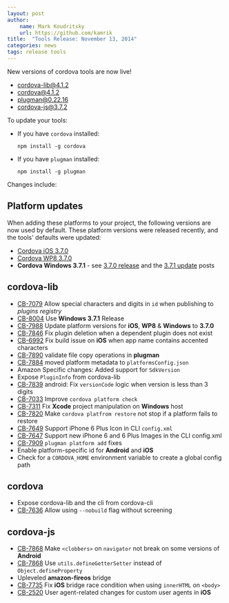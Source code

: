 ```yaml
---
layout: post
author:
    name: Mark Koudritsky
    url: https://github.com/kamrik
title:  "Tools Release: November 13, 2014"
categories: news
tags: release tools
---
```

New versions of cordova tools are now live!

* [cordova-lib@4.1.2](https://www.npmjs.org/package/cordova-lib)
* [cordova@4.1.2](https://www.npmjs.org/package/cordova)
* [plugman@0.22.16](https://www.npmjs.org/package/plugman)
* [cordova-js@3.7.2](https://www.npmjs.org/package/cordova-js)

To update your tools:

  * If you have `cordova` installed:

        npm install -g cordova

  * If you have `plugman` installed:

        npm install -g plugman

Changes include:
<!--more-->

## Platform updates
When adding these platforms to your project, the following versions are now used by default.
These platform versions were released recently, and the tools' defaults were updated:

* [Cordova iOS 3.7.0](http://cordova.apache.org/announcements/2014/11/06/cordova-ios-3.7.0.html)
* [Cordova WP8 3.7.0](http://cordova.apache.org/announcements/2014/11/06/cordova-wp-windows-3.7.0.html)
* **Cordova Windows 3.7.1** - see [3.7.0 release](http://cordova.apache.org/announcements/2014/11/06/cordova-wp-windows-3.7.0.html) and the [3.7.1 update](http://cordova.apache.org/news/2014/11/11/windows-cert.html) posts

## cordova-lib
* [CB-7079](https://issues.apache.org/jira/browse/CB-7079) Allow special characters and digits in `id` when publishing to *plugins registry*
* [CB-8004](https://issues.apache.org/jira/browse/CB-8004) Use **Windows 3.7.1** Release
* [CB-7988](https://issues.apache.org/jira/browse/CB-7988) Update platform versions for **iOS**, **WP8** & **Windows** to **3.7.0**
* [CB-7846](https://issues.apache.org/jira/browse/CB-7846) Fix plugin deletion when a dependent plugin does not exist
* [CB-6992](https://issues.apache.org/jira/browse/CB-6992) Fix build issue on **iOS** when app name contains accented characters
* [CB-7890](https://issues.apache.org/jira/browse/CB-7890) validate file copy operations in **plugman**
* [CB-7884](https://issues.apache.org/jira/browse/CB-7884) moved platform metadata to `platformsConfig.json`
* Amazon Specific changes: Added support for `SdkVersion`
* Expose `PluginInfo` from cordova-lib
* [CB-7839](https://issues.apache.org/jira/browse/CB-7839) android: Fix `versionCode` logic when version is less than 3 digits
* [CB-7033](https://issues.apache.org/jira/browse/CB-7033) Improve `cordova platform check`
* [CB-7311](https://issues.apache.org/jira/browse/CB-7311) Fix **Xcode** project manipulation on **Windows** host
* [CB-7820](https://issues.apache.org/jira/browse/CB-7820) Make `cordova platfrom restore` not stop if a platform fails to restore
* [CB-7649](https://issues.apache.org/jira/browse/CB-7649) Support iPhone 6 Plus Icon in CLI `config.xml`
* [CB-7647](https://issues.apache.org/jira/browse/CB-7647) Support new iPhone 6 and 6 Plus Images in the CLI config.xml
* [CB-7909](https://issues.apache.org/jira/browse/CB-7909) `plugman platform add` fixes
* Enable platform-specific id for **Android** and **iOS**
* Check for a `CORDOVA_HOME` environment variable to create a global config path

## cordova
* Expose cordova-lib and the cli from cordova-cli
* [CB-7636](https://issues.apache.org/jira/browse/CB-7636) Allow using `--nobuild` flag without screening

## cordova-js
* [CB-7868](https://issues.apache.org/jira/browse/CB-7868) Make `<clobbers>` on `navigator` not break on some versions of **Android**
* [CB-7868](https://issues.apache.org/jira/browse/CB-7868) Use `utils.defineGetterSetter` instead of `Object.defineProperty`
* Upleveled **amazon-fireos** bridge
* [CB-7735](https://issues.apache.org/jira/browse/CB-7735) Fix **iOS** bridge race condition when using `innerHTML` on `<body>`
* [CB-2520](https://issues.apache.org/jira/browse/CB-2520) User agent-related changes for custom user agents in **iOS**

